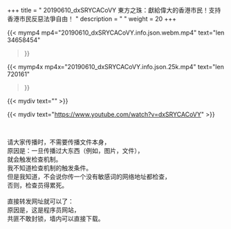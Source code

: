 +++
title = " 20190610_dxSRYCACoVY 東方之珠：獻給偉大的香港市民！支持香港市民反惡法爭自由！ "
description = "  "
weight = 20
+++

{{< mymp4 mp4="20190610_dxSRYCACoVY.info.json.webm.mp4" 
text="len 34658454"
>}}

{{< mymp4x  mp4x="20190610_dxSRYCACoVY.info.json.25k.mp4"
text="len 720161"
>}}


{{< mydiv text="" >}}
<br>

{{< mydiv text="https://www.youtube.com/watch?v=dxSRYCACoVY" >}}


<br>

请大家传播时，不需要传播文件本身，<br>
原因是：一旦传播过大东西（例如，图片，文件），<br>
就会触发检查机制。<br>
我不知道检查机制的触发条件。<br>
但是我知道，不会说你传一个没有敏感词的网络地址都检查，<br>
否则，检查员得累死。<br><br>
直接转发网址就可以了：<br>
原因是，这是程序员网站，<br>
共匪不敢封锁，墙内可以直接下载。


